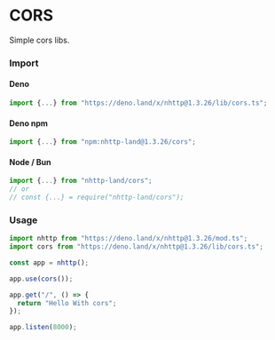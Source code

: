 # CORS
Simple cors libs.

### Import
#### Deno
```ts
import {...} from "https://deno.land/x/nhttp@1.3.26/lib/cors.ts";
```
#### Deno npm
```ts
import {...} from "npm:nhttp-land@1.3.26/cors";
```
#### Node / Bun
```ts
import {...} from "nhttp-land/cors";
// or
// const {...} = require("nhttp-land/cors");
```

### Usage
```ts
import nhttp from "https://deno.land/x/nhttp@1.3.26/mod.ts";
import cors from "https://deno.land/x/nhttp@1.3.26/lib/cors.ts";

const app = nhttp();

app.use(cors());

app.get("/", () => {
  return "Hello With cors";
});

app.listen(8000);
```